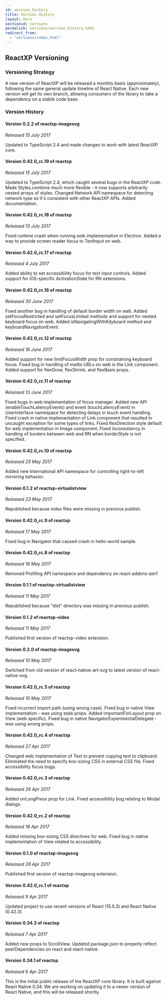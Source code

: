 ```yaml
---
id: version_history
title: Version History
layout: hero
sectionid: versions
permalink: versions/version_history.html
redirect_from:
  - "versions/index.html"
---
```


## ReactXP Versioning

### Versioning Strategy
A new version of ReactXP will be released a monthly basis (approximately), following the same general update timeline of React Native. Each new version will get its own branch, allowing consumers of the library to take a dependency on a stable code base.


### Version History

#### Version 0.2.2 of reactxp-imagesvg
_Released 15 July 2017_

Updated to TypeScript 2.4 and made changes to work with latest ReactXP core.

#### Version 0.42.0_rc.19 of reactxp
_Released 15 July 2017_

Updated to TypeScript 2.4, which caught several bugs in the ReactXP code.
Made Styles.combine much more flexible - it now supports arbitrarily nested arrays of styles.
Changed Network API namespace for detecting network type so it's consistent with other ReactXP APIs. Added documentation.

#### Version 0.42.0_rc.18 of reactxp
_Released 13 July 2017_

Fixed runtime crash when running web implementation in Electron.
Added a way to provide screen reader focus to TextInput on web.

#### Version 0.42.0_rc.17 of reactxp
_Released 4 July 2017_

Added ability to set accessibility focus for text input controls.
Added support for iOS-specific ActivationState for RN extensions.

#### Version 0.42.0_rc.16 of reactxp
_Released 30 June 2017_

Fixed another bug in handling of default border width on web.
Added setFocusRestricted and setFocusLimited methods and support for nested keyboard focus on web.
Added isNavigatingWithKdyboard method and keyboardNavigationEvent.


#### Version 0.42.0_rc.12 of reactxp
_Released 16 June 2017_

Added support for new limitFocusWidth prop for constraining keyboard focus.
Fixed bug in handling of mailto URLs on web in the Link component.
Added support for flexGrow, flexShrink, and flexBasis props.


#### Version 0.42.0_rc.11 of reactxp
_Released 13 June 2017_

Fixed bugs in web implementation of focus manager.
Added new API (enableTouchLatencyEvents) and event (touchLatencyEvent) in UserInterface namespace for detecting delays in touch event handling.
Fixed crash in native implementation of Link component that resulted in uncaught exception for some types of links.
Fixed flexDirection style default for web implementation in Image component.
Fixed inconsistency in handling of borders between web and RN when borderStyle is not specified.


#### Version 0.42.0_rc.10 of reactxp
_Released 25 May 2017_

Added new International API namespace for controlling right-to-left mirroring behavior.


#### Version 0.1.2 of reactxp-virtualistview
_Released 23 May 2017_

Republished because index files were missing in previous publish.


#### Version 0.42.0_rc.9 of reactxp
_Released 17 May 2017_

Fixed bug in Navigator that caused crash in hello-world sample.


#### Version 0.42.0_rc.8 of reactxp
_Released 16 May 2017_

Removed Profiling API namespace and dependency on react-addons-perf.


#### Version 0.1.1 of reactxp-virtualistview
_Released 11 May 2017_

Republished because "dist" directory was missing in previous publish.


#### Version 0.1.2 of reactxp-video
_Released 11 May 2017_

Published first version of reactxp-video extension.


#### Version 0.2.0 of reactxp-imagesvg
_Released 10 May 2017_

Switched from old version of react-native-art-svg to latest version of react-native-svg.


#### Version 0.42.0_rc.5 of reactxp
_Released 10 May 2017_

Fixed incorrect import path (using wrong case).
Fixed bug in native View implementation - was using stale props.
Added importantForLayout prop on View (web specific).
Fixed bug in native NavigatorExperimentalDelegate - was using wrong props.


#### Version 0.42.0_rc.4 of reactxp
_Released 27 Apr 2017_

Changed web implementation of Text to prevent copying text to clipboard.
Eliminated the need to specify box-sizing CSS in external CSS file.
Fixed accessibility focus bugs.


#### Version 0.42.0_rc.3 of reactxp
_Released 26 Apr 2017_

Added onLongPress prop for Link.
Fixed accessibility bug relating to Modal dialogs.


#### Version 0.42.0_rc.2 of reactxp
_Released 18 Apr 2017_

Added missing box-sizing CSS directives for web.
Fixed bug in native implementation of View related to accessibility. 


#### Version 0.1.0 of reactxp-imagesvg
_Released 26 Apr 2017_

Published first version of reactxp-imagesvg extension.


#### Version 0.42.0_rc.1 of reactxp
_Released 9 Apr 2017_

Updated project to use recent versions of React (15.5.3) and React Native (0.42.3).


#### Version 0.34.3 of reactxp
_Released 7 Apr 2017_

Added new props to ScrollView. Updated package.json to properly reflect peerDependencies on react and react-native.


#### Version 0.34.1 of reactxp
_Released 6 Apr 2017_

This is the initial public release of the ReactXP core library. It is built against React Native 0.34. We are working on updating it to a newer version of React Native, and this will be released shortly.
